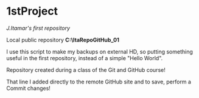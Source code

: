 # 1stProject
 *J.Itamar's first repository*

Local public repository **C:\ItaRepoGitHub_01**

I use this script to make my backups on external HD, so putting something useful in the first repository, instead of a simple "Hello World".

Repository created during a class of the Git and GitHub course!

That line I added directly to the remote GitHub site and to save, perform a Commit changes!

